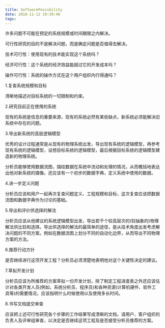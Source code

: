 ```yaml
---
title: SoftwarePossibility
date: 2018-11-12 19:39:40
tags:
---
```

许多问题不可能在预定的系统规模或时间期限之内解决。

可行性研究的目的不是解决问题，而是确定问题是否值得去解决。

 

技术可行性：使用现有的技术能实现这个系统吗？

经济可行性：这个系统的经济效益能超过它的开发成本吗？

操作可行性：系统的操作方式在这个用户组织内行得通吗？

 

1.复查系统规模和目标

清晰地描述对目标系统的一切限制和约束。

2.研究目前正在使用的系统

现有的系统是信息的重要来源，现有的系统必然有某些缺点，新系统必须能解决旧系统中存在的问题。

3.导出新系统的高层逻辑模型

优秀的设计过程通常是从现有的物理系统出发，导出现有系统的逻辑模型，再参考现有系统的逻辑模型，设想目标系统的逻辑模型，最后根据目标系统的逻辑模型建造新的物理系统。

分析员能够使用数据流图，描绘数据在系统中流动和处理的情况，从而概括地表达出他对新系统的摄像。还应该有一个初步的数据字典，定义系统中使用的数据。

4.进一步定义问题

分析员应该和用户一起再次复查问题定义、工程规模和目标，这次复查应该把数据流图和数据字典作为讨论的基础。

5.导出和评价供选择的解法

分析员应该从他建议的系统逻辑模型出发，导出若干个较高层次的(较抽象的)物理解法供比较和选择。导出供选择的解法的最简单的途径，是从技术角度出发考虑解决问题的不同方案。例如在数据流图上划分不同的自动化边界，从而导出不同物理方案的方法。

 

6.推荐行动方针

是否继续进行这项开发工程？分析员必须清楚地表明他对这个关键性决定的建议。

7.草拟开发计划

分析员应该为所推荐的方案草拟一份开发计划，除了制定工程进度表之外还应该估计对各类开发人员(例如，系统分析员、程序员)和各种资源(计算机硬件、软件工具等)的需要情况，应该指明什么时候使用以及使用多长时间。

8.书写文档提交审查

应该把上述可行性研究各个步骤的工作结果写成清晰的文档，请用户、客户组织的负责人及评审组审查，以决定是否继续这项工程及是否接受分析员推荐的方案。
